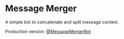 # Message Merger
A simple bot to concatenate and split message content.

Production version: [@MessageMergerBot](https://t.me/messagemergerbot)
